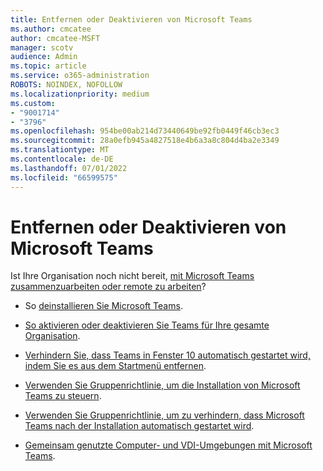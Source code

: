 ```yaml
---
title: Entfernen oder Deaktivieren von Microsoft Teams
ms.author: cmcatee
author: cmcatee-MSFT
manager: scotv
audience: Admin
ms.topic: article
ms.service: o365-administration
ROBOTS: NOINDEX, NOFOLLOW
ms.localizationpriority: medium
ms.custom:
- "9001714"
- "3796"
ms.openlocfilehash: 954be00ab214d73440649be92fb0449f46cb3ec3
ms.sourcegitcommit: 28a0efb945a4827518e4b6a3a8c804d4ba2e3349
ms.translationtype: MT
ms.contentlocale: de-DE
ms.lasthandoff: 07/01/2022
ms.locfileid: "66599575"
---
```

# <a name="remove-or-turn-off-microsoft-teams"></a>Entfernen oder Deaktivieren von Microsoft Teams

Ist Ihre Organisation noch nicht bereit, [mit Microsoft Teams zusammenzuarbeiten oder remote zu arbeiten](https://products.office.com/microsoft-teams/group-chat-software?&OCID=AID2000955_SEM_WiLWtgAAAKcGoHNG:20200305184100:s&msclkid=cbe12a5675e41135662d7437325dbd9a&ef_id=WiLWtgAAAKcGoHNG:20200305184100:s)?

- So [deinstallieren Sie Microsoft Teams](https://support.microsoft.com/office/uninstall-microsoft-teams-3b159754-3c26-4952-abe7-57d27f5f4c81).

- [So aktivieren oder deaktivieren Sie Teams für Ihre gesamte Organisation](https://docs.microsoft.com/MicrosoftTeams/office-365-set-up).

- [Verhindern Sie, dass Teams in Fenster 10 automatisch gestartet wird, indem Sie es aus dem Startmenü entfernen](https://support.microsoft.com/help/4026268/windows-10-change-startup-apps).

- [Verwenden Sie Gruppenrichtlinie, um die Installation von Microsoft Teams zu steuern](https://docs.microsoft.com/deployoffice/teams-install#use-group-policy-to-control-the-installation-of-microsoft-teams).

- [Verwenden Sie Gruppenrichtlinie, um zu verhindern, dass Microsoft Teams nach der Installation automatisch gestartet wird](https://docs.microsoft.com/deployoffice/teams-install#use-group-policy-to-prevent-microsoft-teams-from-starting-automatically-after-installation).

- [Gemeinsam genutzte Computer- und VDI-Umgebungen mit Microsoft Teams](https://docs.microsoft.com/deployoffice/teams-install#shared-computer-and-vdi-environments-with-microsoft-teams).

